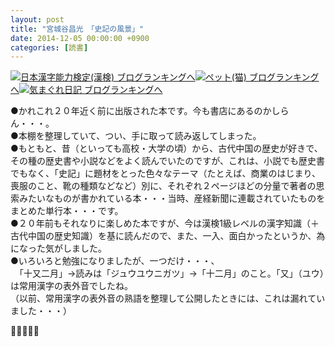 ```yaml
---
layout: post
title: "宮城谷昌光　「史記の風景」"
date: 2014-12-05 00:00:00 +0900
categories: [読書]
---
```


[![](/syuusyuu9701/assets/images/宮城谷昌光-「史記の風景」-br_c_3028_1.gif)](http://blog.with2.net/link.php?1659096:3028 "日本漢字能力検定(漢検) ブログランキングへ")[日本漢字能力検定(漢検) ブログランキングへ](http://blog.with2.net/link.php?1659096:3028)[![](/syuusyuu9701/assets/images/宮城谷昌光-「史記の風景」-br_c_1348_1.gif)](http://blog.with2.net/link.php?1659096:1348 "ペット(猫) ブログランキングへ")[ペット(猫) ブログランキングへ](http://blog.with2.net/link.php?1659096:1348)[![](/syuusyuu9701/assets/images/宮城谷昌光-「史記の風景」-br_c_9257_1.gif)](http://blog.with2.net/link.php?1659096:9257 "気まぐれ日記 ブログランキングへ")[気まぐれ日記 ブログランキングへ](http://blog.with2.net/link.php?1659096:9257)  
  
●かれこれ２０年近く前に出版された本です。今も書店にあるのかしらん・・・。  
●本棚を整理していて、つい、手に取って読み返してしまった。  
●もともと、昔（といっても高校・大学の頃）から、古代中国の歴史が好きで、その種の歴史書や小説などをよく読んでいたのですが、これは、小説でも歴史書でもなく、「史記」に題材をとった色々なテーマ（たとえば、商業のはじまり、喪服のこと、靴の種類などなど）別に、それぞれ２ページほどの分量で著者の思索みたいなものが書かれている本・・・当時、産経新聞に連載されていたものをまとめた単行本・・・です。  
●２０年前もそれなりに楽しめた本ですが、今は漢検1級レベルの漢字知識（＋古代中国の歴史知識）を基に読んだので、また、一入、面白かったというか、為になった気がしました。  
●いろいろと勉強になりましたが、一つだけ・・・、  
　「十又二月」→読みは「ジュウユウニガツ」→「十二月」のこと。「又」（ユウ）は常用漢字の表外音でしたね。  
（以前、常用漢字の表外音の熟語を整理して公開したときには、これは漏れていました・・・）  
  
👋👋👋👋👋  